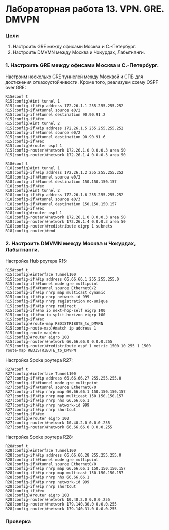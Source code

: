 # Лабораторная работа 13. VPN. GRE. DMVPN
### Цели
1. Настроить GRE между офисами Москва и С.-Петербург.
2. Настроить DMVMN между Москва и Чокурдах, Лабытнанги.
### 1. Настроить GRE между офисами Москва и С.-Петербург.
Настроим несколько GRE туннелей между Москвой и СПБ для достижения отказоустойчивости. Кроме того, реализуем схему OSPF over GRE:
```
R15#conf t
R15(config)#int tunnel 1
R15(config-if)#ip address 172.26.1.1 255.255.255.252
R15(config-if)#tunnel source e0/2
R15(config-if)#tunnel destination 90.90.91.2
R15(config-if)#ex
R15(config)#int tunnel 2
R15(config-if)#ip address 172.26.1.5 255.255.255.252
R15(config-if)#tunnel source e0/2
R15(config-if)#tunnel destination 90.90.91.6
R15(config-if)#ex
R15(config)#router ospf 1
R15(config-router)#network 172.26.1.0 0.0.0.3 area 50
R15(config-router)#network 172.26.1.4 0.0.0.3 area 50
```
```
R18#conf t
R18(config)#int tunnel 1
R18(config-if)#ip address 172.26.1.2 255.255.255.252
R18(config-if)#tunnel source e0/2
R18(config-if)#tunnel destination 150.150.150.157
R18(config-if)#ex
R18(config)#int tunnel 2
R18(config-if)#ip address 172.26.1.6 255.255.255.252
R18(config-if)#tunnel source e0/3
R18(config-if)#tunnel destination 150.150.150.157
R18(config-if)#ex
R18(config)#router ospf 1
R18(config-router)#network 172.26.1.0 0.0.0.3 area 50
R18(config-router)#network 172.26.1.4 0.0.0.3 area 50
R18(config-router)#redistribute eigrp 1 subnets
R18(config-router)#end
```
### 2. Настроить DMVMN между Москва и Чокурдах, Лабытнанги.
Настройка Hub роутера R15:
```
R15#conf t
R15(config)#interface Tunnel100
R15(config-if)#ip address 66.66.66.1 255.255.255.0
R15(config-if)#tunnel mode gre multipoint
R15(config-if)#tunnel source Ethernet0/2
R15(config-if)#ip nhrp map multicast dynamic
R15(config-if)#ip nhrp network-id 999
R15(config-if)#ip nhrp registration no-unique
R15(config-if)#ip nhrp redirect
R15(config-if)#no ip next-hop-self eigrp 100
R15(config-if)#no ip split-horizon eigrp 100
R15(config-if)#ex
R15(config)#route-map REDISTRIBUTE_to_DMVPN
R15(config-route-map)#match ip address 1
R15(config-route-map)#ex
R15(config)#router eigrp 100
R15(config-router)#network 66.66.66.0 0.0.0.255
R15(config-router)#redistribute ospf 1 metric 1500 10 255 1 1500 route-map REDISTRIBUTE_to_DMVPN
```
Настройка Spoke роутера R27:
```
R27#conf t
R27(config)#interface Tunnel100
R27(config-if)#ip address 66.66.66.27 255.255.255.0
R27(config-if)#tunnel mode gre multipoint
R27(config-if)#tunnel source Ethernet0/0
R27(config-if)#ip nhrp map 66.66.66.1 150.150.150.157
R27(config-if)#ip nhrp map multicast 150.150.150.157
R27(config-if)#ip nhrp nhs 66.66.66.1
R27(config-if)#ip nhrp network-id 999
R27(config-if)#ip nhrp shortcut
R27(config-if)#ex
R27(config)#router eigrp 100
R27(config-router)#network 10.40.2.0 0.0.0.255
R27(config-router)#network 66.66.66.0 0.0.0.255
```
Настройка Spoke роутера R28:
```
R28#conf t
R28(config)#interface Tunnel100
R28(config-if)#ip address 66.66.66.28 255.255.255.0
R28(config-if)#tunnel mode gre multipoint
R28(config-if)#tunnel source Ethernet0/0
R28(config-if)#ip nhrp map 66.66.66.1 150.150.150.157
R28(config-if)#ip nhrp map multicast 150.150.150.157
R28(config-if)#ip nhrp nhs 66.66.66.1
R28(config-if)#ip nhrp network-id 999
R28(config-if)#ip nhrp shortcut
R28(config-if)#ex
R28(config)#router eigrp 100
R28(config-router)#network 10.40.2.0 0.0.0.255
R28(config-router)#network 179.140.30.0 0.0.0.255
R28(config-router)#network 179.140.31.0 0.0.0.255
```
### Проверка
